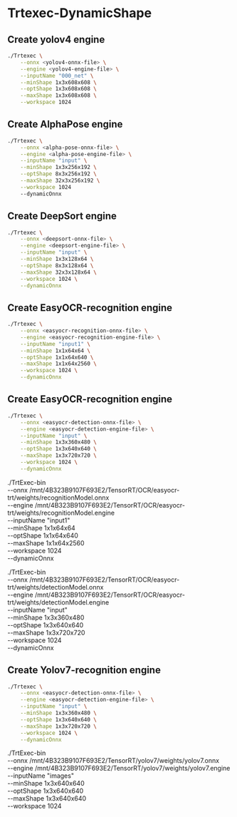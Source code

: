 # Trtexec-DynamicShape

## Create yolov4 engine

``` bash
./Trtexec \
    --onnx <yolov4-onnx-file> \
    --engine <yolov4-engine-file> \
    --inputName "000_net" \
    --minShape 1x3x608x608 \
    --optShape 1x3x608x608 \
    --maxShape 1x3x608x608 \
    --workspace 1024
```
## Create AlphaPose engine

```bash
./Trtexec \
    --onnx <alpha-pose-onnx-file> \
    --engine <alpha-pose-engine-file> \
    --inputName "input" \
    --minShape 1x3x256x192 \
    --optShape 8x3x256x192 \
    --maxShape 32x3x256x192 \
    --workspace 1024
    --dynamicOnnx
```

## Create DeepSort engine

```bash
./Trtexec \
    --onnx <deepsort-onnx-file> \
    --engine <deepsort-engine-file> \
    --inputName "input" \
    --minShape 1x3x128x64 \
    --optShape 8x3x128x64 \
    --maxShape 32x3x128x64 \
    --workspace 1024 \
    --dynamicOnnx
```

## Create EasyOCR-recognition engine

```bash
./Trtexec \
    --onnx <easyocr-recognition-onnx-file> \
    --engine <easyocr-recognition-engine-file> \
    --inputName "input1" \
    --minShape 1x1x64x64 \
    --optShape 1x1x64x640 \
    --maxShape 1x1x64x2560 \
    --workspace 1024 \
    --dynamicOnnx
```

## Create EasyOCR-recognition engine

```bash
./Trtexec \
    --onnx <easyocr-detection-onnx-file> \
    --engine <easyocr-detection-engine-file> \
    --inputName "input" \
    --minShape 1x3x360x480 \
    --optShape 1x3x640x640 \
    --maxShape 1x3x720x720 \
    --workspace 1024 \
    --dynamicOnnx
```


./TrtExec-bin \
    --onnx /mnt/4B323B9107F693E2/TensorRT/OCR/easyocr-trt/weights/recognitionModel.onnx \
    --engine /mnt/4B323B9107F693E2/TensorRT/OCR/easyocr-trt/weights/recognitionModel.engine \
    --inputName "input1" \
    --minShape 1x1x64x64 \
    --optShape 1x1x64x640 \
    --maxShape 1x1x64x2560 \
    --workspace 1024 \
    --dynamicOnnx


./TrtExec-bin \
    --onnx /mnt/4B323B9107F693E2/TensorRT/OCR/easyocr-trt/weights/detectionModel.onnx \
    --engine /mnt/4B323B9107F693E2/TensorRT/OCR/easyocr-trt/weights/detectionModel.engine \
    --inputName "input" \
    --minShape 1x3x360x480 \
    --optShape 1x3x640x640 \
    --maxShape 1x3x720x720 \
    --workspace 1024 \
    --dynamicOnnx

## Create Yolov7-recognition engine

```bash
./Trtexec \
    --onnx <easyocr-detection-onnx-file> \
    --engine <easyocr-detection-engine-file> \
    --inputName "input" \
    --minShape 1x3x360x480 \
    --optShape 1x3x640x640 \
    --maxShape 1x3x720x720 \
    --workspace 1024 \
    --dynamicOnnx
```



./TrtExec-bin \
    --onnx /mnt/4B323B9107F693E2/TensorRT/yolov7/weights/yolov7.onnx \
    --engine /mnt/4B323B9107F693E2/TensorRT/yolov7/weights/yolov7.engine \
    --inputName "images" \
    --minShape 1x3x640x640 \
    --optShape 1x3x640x640 \
    --maxShape 1x3x640x640 \
    --workspace 1024
